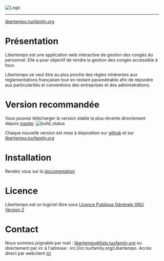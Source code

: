  ![Logo](http://libertempo.tuxfamily.org/Logo-Libertempo.png)


----------


 [libertempo.tuxfamily.org](http://libertempo.tuxfamily.org)

# Présentation


Libertempo est une application web interactive de gestion des congés du personnel. Elle a pour objectif de rendre la gestion des congés accessible à tous.

Libertempo se veut être au plus proche des règles inhérentes aux réglementations françaises tout en restant paramétrable afin de répondre aux particularités et conventions des entreprises et des administrations. 

# Version recommandée
Vous pouvez télécharger la version stable la plus récente directement depuis [master](https://github.com/wouldsmina/Libertempo/archive/master.zip). ![build_status](https://travis-ci.org/wouldsmina/Libertempo.svg?branch=master)

Chaque nouvelle version est mise à disposition sur [github](https://github.com/wouldsmina/Libertempo/releases) et sur [libertempo.tuxfamily.org](http://libertempo.tuxfamily.org/Telechargement)

# Installation
Rendez vous sur la [documentation](http://libertempo.tuxfamily.org/Documentation)

# Licence

Libertempo est un logiciel libre sous [Licence Publique Générale GNU Version 2](http://www.linux-france.org/article/these/gpl.html)

# Contact
Nous sommes joignable par mail : 	libertempo@lists.tuxfamily.org
ou directement par irc à l'adresse : irc://irc.tuxfamily.org/Libertempo. Accès direct par webclient [ici](https://client02.chat.mibbit.com/?url=irc%3A%2F%2Firc.tuxfamily.org%2FLibertempo)
